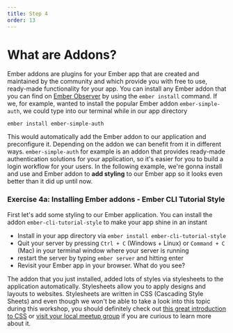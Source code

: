 ```yaml
---
title: Step 4
order: 13
---
```


# What are Addons?

Ember addons are plugins for your Ember app that are created and maintained by the community and which provide you with free to use, ready-made functionality for your app. You can install any Ember addon that you can find on [Ember Observer](https://emberobserver.com/) by using the `ember install` command. If we, for example, wanted to install the popular Ember addon `ember-simple-auth`, we could type into our terminal while in our app directory

```
ember install ember-simple-auth
```

This would automatically add the Ember addon to our application and preconfigure it. Depending on the addon we can benefit from it in different ways. `ember-simple-auth` for example is an addon that provides ready-made authentication solutions for your application, so it's easier for you to build a login workflow for your users. In the following example, we're gonna install and use and Ember addon to **add styling** to our Ember app so it looks even better than it did up until now.


### Exercise 4a: Installing Ember addons - Ember CLI Tutorial Style

First let's add some styling to our Ember application. You can install the addon `ember-cli-tutorial-style` to make your app shine in an instant

- Install in your app directory via `ember install ember-cli-tutorial-style`
- Quit your server by pressing `Ctrl + C` (Windows + Linux) or `Command + C` (Mac) in your terminal window where your server is running
- restart the server by typing `ember server` and hitting enter
- Revisit your Ember app in your browser. What do you see?

The addon that you just installed, added lots of styles via stylesheets to the application automatically. Stylesheets allow you to apply designs and layouts to websites. Stylesheets are written in CSS (Cascading Style Sheets) and even though we won't be able to take a look into this topic during this workshop, you should definitely check out [this great introduction to CSS](https://cssclass.es/materials/first-steps/) or [visit your local meetup group](https://www.meetup.com/up-front-ug/) if you are curious to learn more about it.
